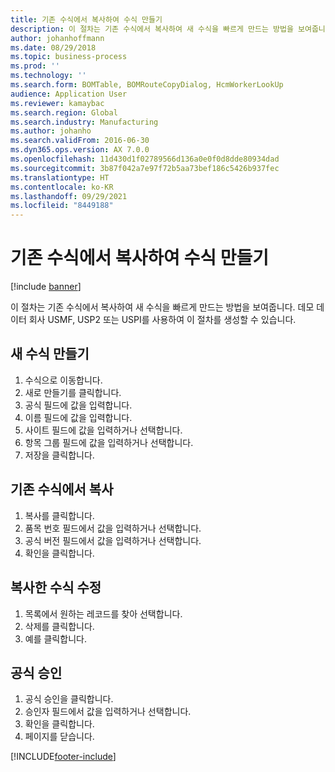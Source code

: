 ```yaml
---
title: 기존 수식에서 복사하여 수식 만들기
description: 이 절차는 기존 수식에서 복사하여 새 수식을 빠르게 만드는 방법을 보여줍니다.
author: johanhoffmann
ms.date: 08/29/2018
ms.topic: business-process
ms.prod: ''
ms.technology: ''
ms.search.form: BOMTable, BOMRouteCopyDialog, HcmWorkerLookUp
audience: Application User
ms.reviewer: kamaybac
ms.search.region: Global
ms.search.industry: Manufacturing
ms.author: johanho
ms.search.validFrom: 2016-06-30
ms.dyn365.ops.version: AX 7.0.0
ms.openlocfilehash: 11d430d1f02789566d136a0e0f0d8dde80934dad
ms.sourcegitcommit: 3b87f042a7e97f72b5aa73bef186c5426b937fec
ms.translationtype: HT
ms.contentlocale: ko-KR
ms.lasthandoff: 09/29/2021
ms.locfileid: "8449188"
---
```

# <a name="create-a-formula-by-copying-from-an-existing-formula"></a>기존 수식에서 복사하여 수식 만들기

[!include [banner](../../includes/banner.md)]

이 절차는 기존 수식에서 복사하여 새 수식을 빠르게 만드는 방법을 보여줍니다. 데모 데이터 회사 USMF, USP2 또는 USPI를 사용하여 이 절차를 생성할 수 있습니다.


## <a name="create-a-new-formula"></a>새 수식 만들기
1. 수식으로 이동합니다.
2. 새로 만들기를 클릭합니다.
3. 공식 필드에 값을 입력합니다.
4. 이름 필드에 값을 입력합니다.
5. 사이트 필드에 값을 입력하거나 선택합니다.
6. 항목 그룹 필드에 값을 입력하거나 선택합니다.
7. 저장을 클릭합니다.

## <a name="copy-from-an-existing-formula"></a>기존 수식에서 복사
1. 복사를 클릭합니다.
2. 품목 번호 필드에서 값을 입력하거나 선택합니다.
3. 공식 버전 필드에서 값을 입력하거나 선택합니다.
4. 확인을 클릭합니다.

## <a name="revise-the-copied-formula"></a>복사한 수식 수정
1. 목록에서 원하는 레코드를 찾아 선택합니다.
2. 삭제를 클릭합니다.
3. 예를 클릭합니다.

## <a name="approve-formula"></a>공식 승인
1. 공식 승인을 클릭합니다.
2. 승인자 필드에서 값을 입력하거나 선택합니다.
3. 확인을 클릭합니다.
4. 페이지를 닫습니다.



[!INCLUDE[footer-include](../../../includes/footer-banner.md)]
